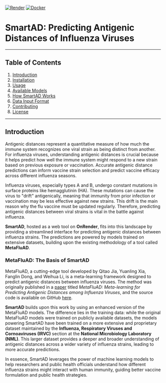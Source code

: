 [![Render](https://img.shields.io/badge/OnRender-Deployed-9b59b6?logo=cloud&logoColor=white)](https://smartad-latest.onrender.com)
[![Docker](https://img.shields.io/badge/Docker-Pull%20Image-1abc9c?logo=docker&logoColor=white)](https://hub.docker.com/r/ameknas/smartad)

# SmartAD: Predicting Antigenic Distances of Influenza Viruses

---

## Table of Contents
1. [Introduction](#introduction)
2. [Installation](#installation)
3. [Usage](#usage)
4. [Available Models](#available-models)
5. [How SmartAD Works](#how-smartad-works)
6. [Data Input Format](#data-input-format)
7. [Contributing](#contributing)
8. [License](#license)

---

## Introduction

Antigenic distances represent a quantitative measure of how much the immune system recognizes one viral strain as being distinct from another. For influenza viruses, understanding antigenic distances is crucial because it helps predict how well the immune system might respond to a new strain based on previous exposure or vaccination. Accurate antigenic distance predictions can inform vaccine strain selection and predict vaccine efficacy across different influenza seasons.

Influenza viruses, especially types A and B, undergo constant mutations in surface proteins like hemagglutinin (HA). These mutations can cause the virus to "drift" antigenically, meaning that immunity from prior infection or vaccination may be less effective against new strains. This drift is the main reason why the flu vaccine must be updated regularly. Therefore, predicting antigenic distances between viral strains is vital in the battle against influenza.

**SmartAD**, hosted as a web tool on **OnRender**, fits into this landscape by providing a streamlined interface for predicting antigenic distances between influenza strains. The predictions are powered by models trained on extensive datasets, building upon the existing methodology of a tool called **MetaFluAD**.

### MetaFluAD: The Basis of SmartAD

MetaFluAD, a cutting-edge tool developed by Qitao Jia, Yuanling Xia, Fanglin Dong, and Weihua Li, is a meta-learning framework designed to predict antigenic distances between influenza viruses. The method was originally published in a [paper](https://academic.oup.com/bib/article/25/5/bbae395/7731492) titled *MetaFluAD: Meta-learning for Predicting Antigenic Distances among Influenza Viruses*, and the source code is available on GitHub [here](https://github.com/kpollop/metafluad).

**SmartAD** builds upon this work by using an enhanced version of the MetaFluAD models. The difference lies in the training data: while the original MetaFluAD models were trained on publicly available datasets, the models powering SmartAD have been trained on a more extensive and proprietary dataset maintained by the **Influenza, Respiratory Viruses and Cornoaviruses (IRVC)** section at the **National Microbiology Laboratory (NML)**. This larger dataset provides a deeper and broader understanding of antigenic distances across a wider variety of influenza strains, leading to more accurate predictions.

In essence, SmartAD leverages the power of machine learning models to help researchers and public health officials understand how different influenza strains might interact with human immunity, guiding better vaccine formulation and public health strategies.
